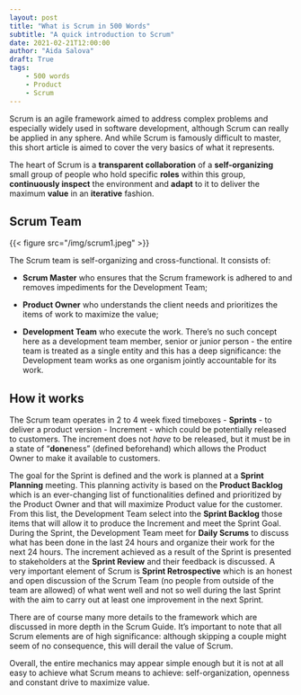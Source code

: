 ```yaml
---
layout: post
title: "What is Scrum in 500 Words"
subtitle: "A quick introduction to Scrum"
date: 2021-02-21T12:00:00
author: "Aida Salova"
draft: True
tags: 
    - 500 words
    - Product
    - Scrum
---
```


Scrum is an agile framework aimed to address complex problems and especially widely used in software development, although Scrum can really be applied in any sphere. And while Scrum is famously difficult to master, this short article is aimed to cover the very basics of what it represents.

The heart of Scrum is a **transparent collaboration** of a **self-organizing** small group of people who hold specific **roles** within this group, **continuously inspect** the environment and **adapt** to it to deliver the maximum **value** in an **iterative** fashion. 

## Scrum Team

{{< figure src="/img/scrum1.jpeg" >}}

The Scrum team is self-organizing and cross-functional. It consists of:

- **Scrum Master** who ensures that the Scrum framework is adhered to and removes impediments for the Development Team;

- **Product Owner** who understands the client needs and prioritizes the items of work to maximize the value;

- **Development Team** who execute the work. There’s no such concept here as a development team member, senior or junior person - the entire team is treated as a single entity and this has a deep significance: the Development team works as one organism jointly accountable for its work. 

## How it works

The Scrum team operates in 2 to 4 week fixed timeboxes - **Sprints** - to deliver a product version - Increment - which could be potentially released to customers. The increment does not *have* to be released, but it must be in a state of “**done**ness” (defined beforehand) which allows the Product Owner to make it available to customers.



The goal for the Sprint is defined and the work is planned at a **Sprint Planning** meeting. This planning activity is based on the **Product Backlog** which is an ever-changing list of functionalities defined and prioritized by the Product Owner and that will maximize Product value for the customer. From this list, the Development Team select into the **Sprint Backlog** those items that will allow it to produce the Increment and meet the Sprint Goal. 
During the Sprint, the Development Team meet for **Daily Scrums** to discuss what has been done in the last 24 hours and organize their work for the next 24 hours. 
The increment achieved as a result of the Sprint is presented to stakeholders at the **Sprint Review** and their feedback is discussed. 
A very important element of Scrum is **Sprint Retrospective** which is an honest and open discussion of the Scrum Team (no people from outside of the team are allowed) of what went well and not so well during the last Sprint with the aim to carry out at least one improvement in the next Sprint.

There are of course many more details to the framework which are discussed in more depth in the Scrum Guide. It’s important to note that all Scrum elements are of high significance: although skipping a couple might seem of no consequence, this will derail the value of Scrum. 

Overall, the entire mechanics may appear simple enough but it is not at all easy to achieve what Scrum means to achieve: self-organization, openness and constant drive to maximize value.  

